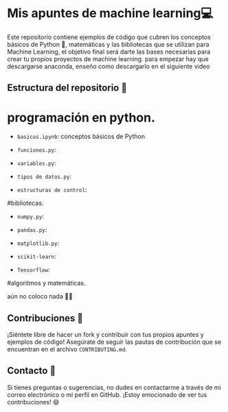 # Mis apuntes de machine learning💻

Este repositorio contiene ejemplos de código que cubren los conceptos básicos de Python 🐍, matemáticas y las bibliotecas que se utilizan para Machine Learning, el objetivo final será darte las bases necesarias para crear tu propios proyectos de machine learning.
para empezar hay que descargarse anaconda, enseño como descargarlo en el siguiente video 
 

## Estructura del repositorio 📂

# programación en python.

- `basicos.ipynb`: conceptos básicos de Python

- `funciones.py`:

- `variables.py`: 

- `tipos de datos.py`:

- `estructuras de control`:


#bibliotecas.

- `numpy.py`:

- `pandas.py`:

- `matplotlib.py`:

- `scikit-learn`:

- `Tensorflow`:

#algoritmos y matemáticas.

aún no coloco nada 🤙😔

## Contribuciones 🤝

¡Siéntete libre de hacer un fork y contribuir con tus propios apuntes y ejemplos de código! Asegúrate de seguir las pautas de contribución que se encuentran en el archivo `CONTRIBUTING.md`.

## Contacto 📩

Si tienes preguntas o sugerencias, no dudes en contactarme a través de mi correo electrónico o mi perfil en GitHub. ¡Estoy emocionado de ver tus contribuciones! 😄
